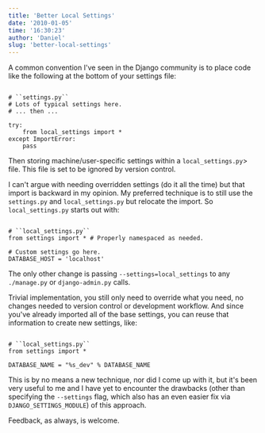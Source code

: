 ```yaml
---
title: 'Better Local Settings'
date: '2010-01-05'
time: '16:30:23'
author: 'Daniel'
slug: 'better-local-settings'
---
```


<p>A common convention I've seen in the Django community is to place code like the
following at the bottom of your settings file:</p>

<pre><code class="prettyprint">
# ``settings.py``
# Lots of typical settings here.
# ... then ...

try:
    from local_settings import *
except ImportError:
    pass
</code></pre>

<p>Then storing machine/user-specific settings within a <code>local_settings.py</code>> file.
This file is set to be ignored by version control.</p>

<p>I can't argue with needing overridden settings (do it all the time) but that
import is backward in my opinion. My preferred technique is to still use the
<code>settings.py</code> and <code>local_settings.py</code> but relocate the import. So
<code>local_settings.py</code> starts out with:</p>

<pre><code class="prettyprint">
# ``local_settings.py``
from settings import * # Properly namespaced as needed.

# Custom settings go here.
DATABASE_HOST = 'localhost'
</code></pre>

<p>The only other change is passing <code>--settings=local_settings</code> to any
<code>./manage.py</code> or <code>django-admin.py</code> calls.</p>

<p>Trivial implementation, you still only need to override what you need, no
changes needed to version control or development workflow. And since you've
already imported all of the base settings, you can reuse that information
to create new settings, like:</p>

<pre><code class="prettyprint">
# ``local_settings.py``
from settings import *

DATABASE_NAME = "%s_dev" % DATABASE_NAME
</code></pre>

<p>This is by no means a new technique, nor did I come up with it, but it's been
very useful to me and I have yet to encounter the drawbacks (other than
specifying the <code>--settings</code> flag, which also has an even easier fix via <code>DJANGO_SETTINGS_MODULE</code>) of this
approach.</p>

<p>Feedback, as always, is welcome.</p>